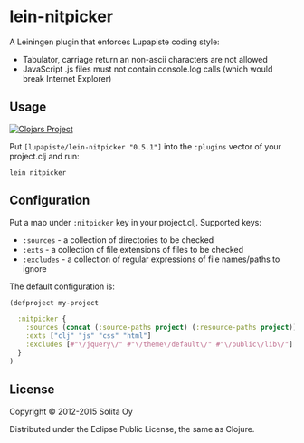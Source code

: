 # lein-nitpicker

A Leiningen plugin that enforces Lupapiste coding style:
  * Tabulator, carriage return an non-ascii characters are not allowed
  * JavaScript .js files must not contain console.log calls (which would break Internet Explorer)

## Usage

[![Clojars Project](http://clojars.org/lupapiste/lein-nitpicker/latest-version.svg)](http://clojars.org/lupapiste/lein-nitpicker)

Put `[lupapiste/lein-nitpicker "0.5.1"]` into the `:plugins` vector
of your project.clj and run:

    lein nitpicker

## Configuration

Put a map under `:nitpicker` key in your project.clj. Supported keys:
 * `:sources` - a collection of directories to be checked
 * `:exts` - a collection of file extensions of files to be checked
 * `:excludes` - a collection of regular expressions of file names/paths to ignore

The default configuration is:

```clojure
(defproject my-project

  :nitpicker {
    :sources (concat (:source-paths project) (:resource-paths project))
    :exts ["clj" "js" "css" "html"]
    :excludes [#"\/jquery\/" #"\/theme\/default\/" #"\/public\/lib\/"]
  }
)
```

## License

Copyright © 2012-2015 Solita Oy

Distributed under the Eclipse Public License, the same as Clojure.
